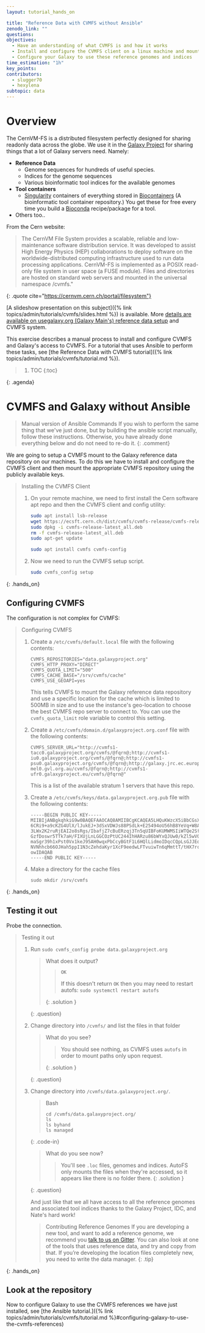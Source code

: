 ```yaml
---
layout: tutorial_hands_on

title: "Reference Data with CVMFS without Ansible"
zenodo_link: ""
questions:
objectives:
  - Have an understanding of what CVMFS is and how it works
  - Install and configure the CVMFS client on a linux machine and mount the Galaxy reference data repository
  - Configure your Galaxy to use these reference genomes and indices
time_estimation: "1h"
key_points:
contributors:
  - slugger70
  - hexylena
subtopic: data
---
```


# Overview


The CernVM-FS is a distributed filesystem perfectly designed for sharing readonly data across the globe. We use it in the [Galaxy Project](https://galaxyproject.org) for sharing things that a lot of Galaxy servers need. Namely:
* **Reference Data**
    * Genome sequences for hundreds of useful species.
    * Indices for the genome sequences
    * Various bioinformatic tool indices for the available genomes
* **Tool containers**
    * [Singularity](https://www.sylabs.io/) containers of everything stored in [Biocontainers](https://biocontainers.pro/) (A bioinformatic tool container repository.) You get these for free every time you build a [Bioconda](https://bioconda.github.io/) recipe/package for a tool.
* Others too..

From the Cern website:

> The CernVM File System provides a scalable, reliable and low-maintenance software distribution service. It was developed to assist High Energy Physics (HEP) collaborations to deploy software on the worldwide-distributed computing infrastructure used to run data processing applications. CernVM-FS is implemented as a POSIX read-only file system in user space (a FUSE module). Files and directories are hosted on standard web servers and mounted in the universal namespace /cvmfs."
>
{: .quote cite="https://cernvm.cern.ch/portal/filesystem"}

[A slideshow presentation on this subject]({% link topics/admin/tutorials/cvmfs/slides.html %}) is available. More [details are available on usegalaxy.org (Galaxy Main's) reference data setup](https://galaxyproject.org/admin/reference-data-repo/#usegalaxyorg-reference-data) and CVMFS system.

This exercise describes a manual process to install and configure CVMFS and Galaxy's access to CVMFS. For a tutorial that uses Ansible to perform these tasks, see [the Reference Data with CVMFS tutorial]({% link topics/admin/tutorials/cvmfs/tutorial.md %}).

> <agenda-title></agenda-title>
>
> 1. TOC
> {:toc}
>
{: .agenda}



# CVMFS and Galaxy without Ansible

> <comment-title>Manual version of Ansible Commands</comment-title>
> If you wish to perform the same thing that we've just done, but by building the ansible script manually, follow these instructions. Otherwise, you have already done everything below and do not need to re-do it.
{: .comment}

We are going to setup a CVMFS mount to the Galaxy reference data repository on our machines. To do this we have to install and configure the CVMFS client and then mount the appropriate CVMFS repository using the publicly available keys.

> <hands-on-title>Installing the CVMFS Client</hands-on-title>
>
> 1. On your remote machine, we need to first install the Cern software apt repo and then the CVMFS client and config utility:
>
>    ```bash
>    sudo apt install lsb-release
>    wget https://ecsft.cern.ch/dist/cvmfs/cvmfs-release/cvmfs-release-latest_all.deb
>    sudo dpkg -i cvmfs-release-latest_all.deb
>    rm -f cvmfs-release-latest_all.deb
>    sudo apt-get update
>
>    sudo apt install cvmfs cvmfs-config
>    ```
>
> 2. Now we need to run the CVMFS setup script.
>
>    ```bash
>    sudo cvmfs_config setup
>    ```
>
{: .hands_on}


## Configuring CVMFS

The configuration is not complex for CVMFS:

> <hands-on-title>Configuring CVMFS</hands-on-title>
>
> 1. Create a `/etc/cvmfs/default.local` file with the following contents:
>
>    ```
>    CVMFS_REPOSITORIES="data.galaxyproject.org"
>    CVMFS_HTTP_PROXY="DIRECT"
>    CVMFS_QUOTA_LIMIT="500"
>    CVMFS_CACHE_BASE="/srv/cvmfs/cache"
>    CVMFS_USE_GEOAPI=yes
>    ```
>
>    This tells CVMFS to mount the Galaxy reference data repository and use a specific location for the cache which is limited to 500MB in size and to use the instance's geo-location to choose the best CVMFS repo server to connect to. You can use the `cvmfs_quota_limit` role variable to control this setting.
>
> 2. Create a `/etc/cvmfs/domain.d/galaxyproject.org.conf` file with the following contents:
>
>    ```
>    CVMFS_SERVER_URL="http://cvmfs1-tacc0.galaxyproject.org/cvmfs/@fqrn@;http://cvmfs1-iu0.galaxyproject.org/cvmfs/@fqrn@;http://cvmfs1-psu0.galaxyproject.org/cvmfs/@fqrn@;http://galaxy.jrc.ec.europa.eu:8008/cvmfs/@fqrn@;http://cvmfs1-mel0.gvl.org.au/cvmfs/@fqrn@;http://cvmfs1-ufr0.galaxyproject.eu/cvmfs/@fqrn@"
>    ```
>
>    This is a list of the available stratum 1 servers that have this repo.
>
> 3. Create a `/etc/cvmfs/keys/data.galaxyproject.org.pub` file with the following contents:
>
>    ```
>    -----BEGIN PUBLIC KEY-----
>    MIIBIjANBgkqhkiG9w0BAQEFAAOCAQ8AMIIBCgKCAQEA5LHQuKWzcX5iBbCGsXGt
>    6CRi9+a9cKZG4UlX/lJukEJ+3dSxVDWJs88PSdLk+E25494oU56hB8YeVq+W8AQE
>    3LWx2K2ruRjEAI2o8sRgs/IbafjZ7cBuERzqj3Tn5qUIBFoKUMWMSIiWTQe2Sfnj
>    GzfDoswr5TTk7aH/FIXUjLnLGGCOzPtUC244IhHARzu86bWYxQJUw0/kZl5wVGcH
>    maSgr39h1xPst0Vx1keJ95AH0wqxPbCcyBGtF1L6HQlLidmoIDqcCQpLsGJJEoOs
>    NVNhhcb66OJHah5ppI1N3cZehdaKyr1XcF9eedwLFTvuiwTn6qMmttT/tHX7rcxT
>    owIDAQAB
>    -----END PUBLIC KEY-----
>    ```
>
> 4. Make a directory for the cache files
>
>    ```
>    sudo mkdir /srv/cvmfs
>    ```
{: .hands_on}


## Testing it out

Probe the connection.

> <hands-on-title>Testing it out</hands-on-title>
>
> 1. Run `sudo cvmfs_config probe data.galaxyproject.org`
>
>    > <question-title></question-title>
>    >
>    > What does it output?
>    >
>    > > <solution-title></solution-title>
>    > >
>    > > ```
>    > > OK
>    > > ```
>    > >
>    > > If this doesn't return `OK` then you may need to restart autofs: `sudo systemctl restart autofs`
>    > >
>    > {: .solution }
>    >
>    {: .question}
>
> 2. Change directory into `/cvmfs/` and list the files in that folder
>
>    > <question-title></question-title>
>    >
>    > What do you see?
>    >
>    > > <solution-title></solution-title>
>    > > You should see nothing, as CVMFS uses `autofs` in order to mount paths only upon request.
>    > >
>    > {: .solution }
>    >
>    {: .question}
>
>
> 3. Change directory into `/cvmfs/data.galaxyproject.org/`.
>
>    > <code-in-title>Bash</code-in-title>
>    > ```
>    > cd /cvmfs/data.galaxyproject.org/
>    > ls
>    > ls byhand
>    > ls managed
>    > ```
>    {: .code-in}
>
>    > <question-title></question-title>
>    >
>    > What do you see now?
>    >
>    > > <solution-title></solution-title>
>    > >  You'll see `.loc` files, genomes and indices.
>    > > AutoFS only mounts the files when they're accessed, so it appears like there is no folder there.
>    > {: .solution }
>    >
>    {: .question}
>
>    And just like that we all have access to all the reference genomes and associated tool indices thanks to the Galaxy Project, IDC, and Nate's hard work!
>
>    > <tip-title>Contributing Reference Genomes</tip-title>
>    > If you are developing a new tool, and want to add a reference genome, we recommend you [talk to us on Gitter](https://gitter.im/galaxy-iuc/iuc). You can also look at one of the tools that uses reference data, and try and copy from that. If you’re developing the location files completely new, you need to write the data manager.
>    {: .tip}
>
{: .hands_on}

## Look at the repository

Now to configure Galaxy to use the CVMFS references we have just installed, see [the Ansible tutorial.]({% link topics/admin/tutorials/cvmfs/tutorial.md %}#configuring-galaxy-to-use-the-cvmfs-references)

